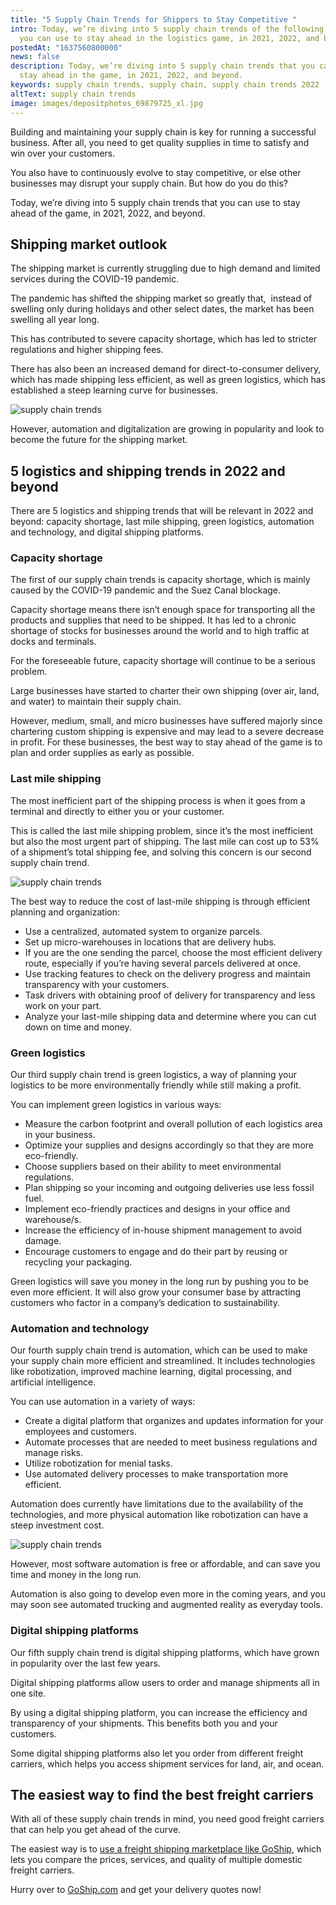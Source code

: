 ```yaml
---
title: "5 Supply Chain Trends for Shippers to Stay Competitive "
intro: Today, we’re diving into 5 supply chain trends of the following year that
  you can use to stay ahead in the logistics game, in 2021, 2022, and beyond.
postedAt: "1637560800000"
news: false
description: Today, we’re diving into 5 supply chain trends that you can use to
  stay ahead in the game, in 2021, 2022, and beyond.
keywords: supply chain trends, supply chain, supply chain trends 2022
altText: supply chain trends
image: images/depositphotos_69879725_xl.jpg
---
```


Building and maintaining your supply chain is key for running a successful business. After all, you need to get quality supplies in time to satisfy and win over your customers.

You also have to continuously evolve to stay competitive, or else other businesses may disrupt your supply chain. But how do you do this?

Today, we’re diving into 5 supply chain trends that you can use to stay ahead of the game, in 2021, 2022, and beyond.

## Shipping market outlook

The shipping market is currently struggling due to high demand and limited services during the COVID-19 pandemic.

The pandemic has shifted the shipping market so greatly that,  instead of swelling only during holidays and other select dates, the market has been swelling all year long.

This has contributed to severe capacity shortage, which has led to stricter regulations and higher shipping fees.

There has also been an increased demand for direct-to-consumer delivery, which has made shipping less efficient, as well as green logistics, which has established a steep learning curve for businesses.

![supply chain trends ](images/depositphotos_30280541_xl.jpg)

However, automation and digitalization are growing in popularity and look to become the future for the shipping market.

## 5 logistics and shipping trends in 2022 and beyond

There are 5 logistics and shipping trends that will be relevant in 2022 and beyond: capacity shortage, last mile shipping, green logistics, automation and technology, and digital shipping platforms.

### Capacity shortage

The first of our supply chain trends is capacity shortage, which is mainly caused by the COVID-19 pandemic and the Suez Canal blockage.

Capacity shortage means there isn’t enough space for transporting all the products and supplies that need to be shipped. It has led to a chronic shortage of stocks for businesses around the world and to high traffic at docks and terminals. 

For the foreseeable future, capacity shortage will continue to be a serious problem.

Large businesses have started to charter their own shipping (over air, land, and water) to maintain their supply chain. 

However, medium, small, and micro businesses have suffered majorly since chartering custom shipping is expensive and may lead to a severe decrease in profit. For these businesses, the best way to stay ahead of the game is to plan and order supplies as early as possible.

### Last mile shipping 

The most inefficient part of the shipping process is when it goes from a terminal and directly to either you or your customer.

This is called the last mile shipping problem, since it’s the most inefficient but also the most urgent part of shipping. The last mile can cost up to 53% of a shipment’s total shipping fee, and solving this concern is our second supply chain trend.

![supply chain trends ](images/depositphotos_164829186_xl.jpg)

The best way to reduce the cost of last-mile shipping is through efficient planning and organization:

* Use a centralized, automated system to organize parcels.
* Set up micro-warehouses in locations that are delivery hubs.
* If you are the one sending the parcel, choose the most efficient delivery route, especially if you’re having several parcels delivered at once.
* Use tracking features to check on the delivery progress and maintain transparency with your customers.
* Task drivers with obtaining proof of delivery for transparency and less work on your part.
* Analyze your last-mile shipping data and determine where you can cut down on time and money.

### Green logistics

Our third supply chain trend is green logistics, a way of planning your logistics to be more environmentally friendly while still making a profit.

You can implement green logistics in various ways:

* Measure the carbon footprint and overall pollution of each logistics area in your business.
* Optimize your supplies and designs accordingly so that they are more eco-friendly.
* Choose suppliers based on their ability to meet environmental regulations.
* Plan shipping so your incoming and outgoing deliveries use less fossil fuel.
* Implement eco-friendly practices and designs in your office and warehouse/s.
* Increase the efficiency of in-house shipment management to avoid damage.
* Encourage customers to engage and do their part by reusing or recycling your packaging.

Green logistics will save you money in the long run by pushing you to be even more efficient. It will also grow your consumer base by attracting customers who factor in a company’s dedication to sustainability.

### Automation and technology

Our fourth supply chain trend is automation, which can be used to make your supply chain more efficient and streamlined. It includes technologies like robotization, improved machine learning, digital processing, and artificial intelligence.

You can use automation in a variety of ways:

* Create a digital platform that organizes and updates information for your employees and customers.
* Automate processes that are needed to meet business regulations and manage risks.
* Utilize robotization for menial tasks.
* Use automated delivery processes to make transportation more efficient.

Automation does currently have limitations due to the availability of the technologies, and more physical automation like robotization can have a steep investment cost.

![supply chain trends ](images/depositphotos_55076505_xl.jpg)

However, most software automation is free or affordable, and can save you time and money in the long run.

Automation is also going to develop even more in the coming years, and you may soon see automated trucking and augmented reality as everyday tools.

### Digital shipping platforms

Our fifth supply chain trend is digital shipping platforms, which have grown in popularity over the last few years. 

Digital shipping platforms allow users to order and manage shipments all in one site. 

By using a digital shipping platform, you can increase the efficiency and transparency of your shipments. This benefits both you and your customers.

Some digital shipping platforms also let you order from different freight carriers, which helps you access shipment services for land, air, and ocean.

## The easiest way to find the best freight carriers

With all of these supply chain trends in mind, you need good freight carriers that can help you get ahead of the curve.

The easiest way is to [use a freight shipping marketplace like GoShip](https://www.goship.com/), which lets you compare the prices, services, and quality of multiple domestic freight carriers.

Hurry over to [GoShip.com](https://www.goship.com/) and get your delivery quotes now!


